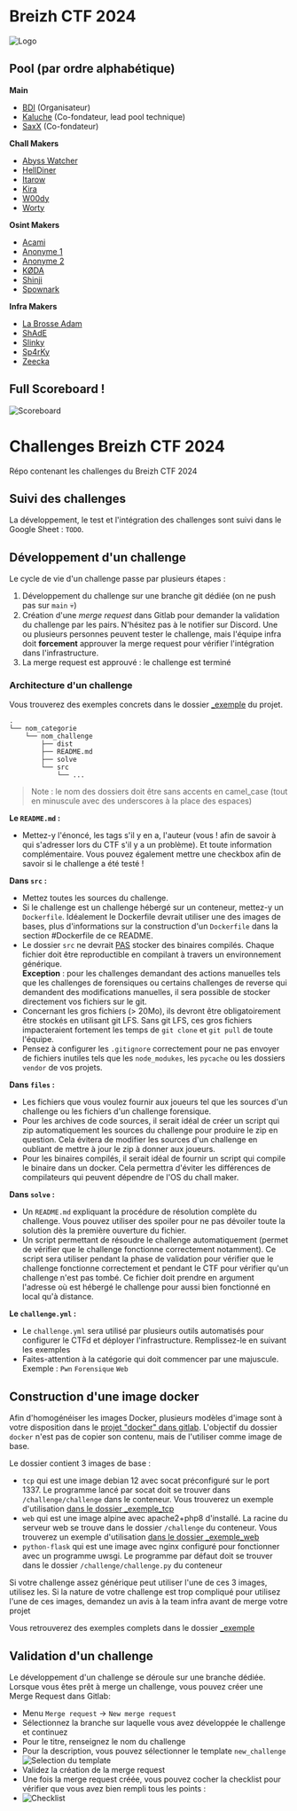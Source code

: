 # Breizh CTF 2024

![Logo](doc/logo-home.png)


## Pool (par ordre alphabétique)

**Main**
- [BDI](https://www.bdi.fr/fr/accueil/) (Organisateur)
- [Kaluche](https://x.com/kaluche_) (Co-fondateur, lead pool technique)
- [SaxX](https://x.com/_SaxX_) (Co-fondateur)

**Chall Makers**
- [Abyss Watcher](https://github.com/Abyss-W4tcher)
- [HellDiner](https://x.com/DinerHell)
- [Itarow](https://x.com/0xitarow)
- [Kira](/)
- [W00dy](https://x.com/Gaburall)
- [Worty](https://x.com/_Worty)

**Osint Makers**
- [Acami](/)
- [Anonyme 1](/)
- [Anonyme 2](/)
- [KØDA](/)
- [Shinji](https://x.com/shinji_01h)
- [Spownark](https://x.com/Spow_nark)


**Infra Makers**
- [La Brosse Adam](https://twitter.com/adam_le_bon)
- [ShAdE](/)
- [Slinky](https://x.com/HGSlinky)
- [Sp4rKy](https://x.com/__Sp4rKy__)
- [Zeecka](https://x.com/Zeecka_)

## Full Scoreboard !

![Scoreboard](doc/full-scoreboard.png)

# Challenges Breizh CTF 2024

Répo contenant les challenges du Breizh CTF 2024

## Suivi des challenges

La développement, le test et l'intégration des challenges sont suivi dans le Google Sheet : `TODO`.


## Développement d'un challenge

Le cycle de vie d'un challenge passe par plusieurs étapes :
1. Développement du challenge sur une branche git dédiée (on ne push pas sur `main` 💀)
2. Création d'une *merge request* dans Gitlab pour demander la validation du challenge par les pairs. N'hésitez pas à le notifier sur Discord. Une ou plusieurs personnes peuvent tester le challenge, mais l'équipe infra doit **forcement** approuver la merge request pour vérifier l'intégration dans l'infrastructure.
3. La merge request est approuvé : le challenge est terminé

### Architecture d'un challenge

Vous trouverez des exemples concrets dans le dossier [_exemple](./_exemple/) du projet.

```
.
└── nom_categorie
    └── nom_challenge
        ├── dist
        ├── README.md
        ├── solve
        └── src
            └── ...
```

> Note : le nom des dossiers doit être sans accents en camel_case (tout en minuscule avec des underscores à la place des espaces)

**Le `README.md` :**
  - Mettez-y l'énoncé, les tags s'il y en a, l'auteur (vous ! afin de savoir à qui s'adresser lors du CTF s'il y a un problème). Et toute information complémentaire. Vous pouvez également mettre une checkbox afin de savoir si le challenge a été testé !

**Dans `src` :**
  - Mettez toutes les sources du challenge.
  - Si le challenge est un challenge hébergé sur un conteneur, mettez-y un `Dockerfile`. Idéalement le Dockerfile devrait utiliser une des images de bases, plus d'informations sur la construction d'un `Dockerfile` dans la section #Dockerfile de ce README.
  - Le dossier `src` ne devrait <u>PAS</u> stocker des binaires compilés. Chaque fichier doit être reproductible en compilant à travers un environnement générique.<br> **Exception** : pour les challenges demandant des actions manuelles tels que les challenges de forensiques ou certains challenges de reverse qui demandent des modifications manuelles, il sera possible de stocker directement vos fichiers sur le git.
  - Concernant les gros fichiers (> 20Mo), ils devront être obligatoirement être stockés en utilisant git LFS. Sans git LFS, ces gros fichiers impacteraient fortement les temps de `git clone` et `git pull` de toute l'équipe.
  - Pensez à configurer les `.gitignore` correctement pour ne pas envoyer de fichiers inutiles tels que les `node_modukes`, les `pycache` ou les dossiers `vendor` de vos projets.

**Dans `files` :**<br>
  - Les fichiers que vous voulez fournir aux joueurs tel que les sources d'un challenge ou les fichiers d'un challenge forensique.
  - Pour les archives de code sources, il serait idéal de créer un script qui zip automatiquement les sources du challenge pour produire le zip en question. Cela évitera de modifier les sources d'un challenge en oubliant de mettre à jour le zip à donner aux joueurs.
  - Pour les binaires compilés, il serait idéal de fournir un script qui compile le binaire dans un docker. Cela permettra d'éviter les différences de compilateurs qui peuvent dépendre de l'OS du chall maker.

**Dans `solve` :**<br>
  - Un `README.md` expliquant la procédure de résolution complète du challenge. Vous pouvez utiliser des spoiler pour ne pas dévoiler toute la solution dès la première ouverture du fichier.
  - Un script permettant de résoudre le challenge automatiquement (permet de vérifier que le challenge fonctionne correctement notamment). Ce script sera utiliser pendant la phase de validation pour vérifier que le challenge fonctionne correctement et pendant le CTF pour vérifier qu'un challenge n'est pas tombé. Ce fichier doit prendre en argument l'adresse où est hébergé le challenge pour aussi bien fonctionné en local qu'à distance.

**Le `challenge.yml` :**<br>
  - Le `challenge.yml` sera utilisé par plusieurs outils automatisés pour configurer le CTFd et déployer l'infrastructure. Remplissez-le en suivant les exemples
  - Faites-attention à la catégorie qui doit commencer par une majuscule. Exemple : `Pwn` `Forensique` `Web`

## Construction d'une image docker

Afin d'homogénéiser les images Docker, plusieurs modèles d'image sont à votre disposition dans le [projet "docker" dans gitlab](/breizh-ctf-2024/docker/container_registry).
L'objectif du dossier `docker` n'est pas de copier son contenu, mais de l'utiliser comme image de base.

Le dossier contient 3 images de base :
- `tcp` qui est une image debian 12 avec socat préconfiguré sur le port 1337. Le programme lancé par socat doit se trouver dans `/challenge/challenge` dans le conteneur. Vous trouverez un exemple d'utilisation [dans le dossier _exemple_tcp](_exemple/_exemple_tcp/src/Dockerfile)
- `web` qui est une image alpine avec apache2+php8 d'installé. La racine du serveur web se trouve dans le dossier `/challenge` du conteneur. Vous trouverez un exemple d'utilisation [dans le dossier _exemple_web](_exemple/_exemple_http/Docker/Dockerfile)
- `python-flask` qui est une image avec nginx configuré pour fonctionner avec un programme uwsgi. Le programme par défaut doit se trouver dans le dossier `/challenge/challenge.py` du conteneur

Si votre challenge assez générique peut utiliser l'une de ces 3 images, utilisez les. Si la nature de votre challenge est trop compliqué pour utilisez l'une de ces images, demandez un avis à la team infra avant de merge votre projet

Vous retrouverez des exemples complets dans le dossier [_exemple](./_exemple/)

## Validation d'un challenge

Le développement d'un challenge se déroule sur une branche dédiée. Lorsque vous êtes prêt à merge un challenge, vous pouvez créer une Merge Request dans Gitlab:
- Menu `Merge request` -> `New merge request`
- Sélectionnez la branche sur laquelle vous avez développée le challenge et continuez
- Pour le titre, renseignez le nom du challenge
- Pour la description, vous pouvez sélectionner le template `new_challenge` ![Selection du template](./doc/mr_template.png)
- Validez la création de la merge request
- Une fois la merge request créée, vous pouvez cocher la checklist pour vérifier que vous avez bien rempli tous les points :
- ![Checklist](./doc/mr_checklist.png)
